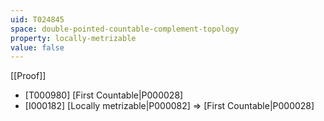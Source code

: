 ```yaml
---
uid: T024845
space: double-pointed-countable-complement-topology
property: locally-metrizable
value: false
---
```

[[Proof]]

* [T000980] [First Countable|P000028]
* [I000182] [Locally metrizable|P000082] => [First Countable|P000028]


